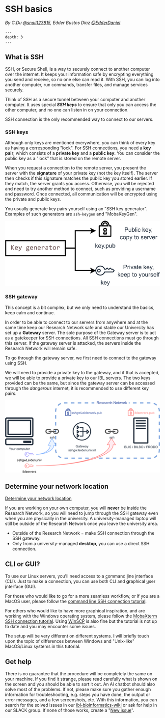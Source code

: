 # SSH basics

*By C.Du [@snail123815](https://github.com/snail123815), Edder Bustos Diaz [@EdderDaniel](https://github.com/EdderDaniel)*

```{contents}
---
depth: 3
---
```

## What is SSH

SSH, or Secure Shell, is a way to securely connect to another computer over the internet. It keeps your information safe by encrypting everything you send and receive, so no one else can read it. With SSH, you can log into another computer, run commands, transfer files, and manage services securely.

Think of SSH as a secure tunnel between your computer and another computer. It uses special ***SSH keys*** to ensure that only you can access the other computer, and no one can listen in on your connection.

SSH connection is the only recommended way to connect to our servers.

### SSH keys

Although only keys are mentioned everywhere, you can think of every key as having a corresponding "lock". For SSH connections, you need a **key pair**, which consists of a **private key** and a **public key**. You can consider the public key as a "lock" that is stored on the remote server.

When you request a connection to the remote server, you present the server with the **signature** of your private key (not the key itself). The server then checks if this signature matches the public key you stored earlier. If they match, the server grants you access. Otherwise, you will be rejected and need to try another method to connect, such as providing a username and password. Once connected, all communication will be encrypted using the private and public keys.

You usually generate key pairs yourself using an "SSH key generator". Examples of such generators are `ssh-keygen` and "MobaKeyGen".

![ssh key pair illustration](../_static/images/ssh_keygen_drawing.svg)

### SSH gateway

This concept is a bit complex, but we only need to understand the basics, keep calm and continue.

In order to be able to connect to our servers from anywhere and at the same time keep our Research Network safe and stable our University has set up a **Gateway** server. The sole purpose of the Gateway server is to act as a gatekeeper for SSH connections. All SSH connections must go through this server. If the gateway server is attacked, the servers inside the Research Network will remain safe.

To go through the gateway server, we first need to connect to the gateway using SSH.

We will need to provide a private key to the gateway, and if that is accepted, we will be able to provide a private key to our IBL servers. The two keys provided can be the same, but since the gateway server can be accessed through the *dangerous* internet, it is recommended to use different key pairs.

![IBL server infrastructure](../_static/images/ssh_jump_drawing.svg)

## Determine your network location

[Determine your network location](../IBL_servers/Intro.md#determine-your-network-location)

If you are working on your own computer, you will **never** be inside the Research Network, so you will need to jump through the SSH gateway even when you are physically in the university. A university-managed laptop will still be outside of the Research Network once you leave the university area.

- Outside of the Research Network = make SSH connection through the SSH gateway.
- Only from a university-managed **desktop**, you can use a direct SSH connection.

## CLI or GUI?

To use our Linux servers, you'll need access to a <u>c</u>ommand <u>l</u>ine <u>i</u>nterface (CLI). Just to make a connection, you can use both CLI and **g**raphical <u>u</u>ser <u>i</u>nterface (GUI).

For those who would like to go for a more seamless workflow, or if you are a MacOS user, please follow the [command line SSH connection tutorial](./ssh%20access%20command%20line.md).

For others who would like to have more graphical inspiration, and are working with the Windows operating system, please follow the [MobaXterm SSH connection tutorial](./ssh%20access%20mobaxterm.md). Using [WinSCP](./ssh%20access%20winscp.md) is also fine but the tutorial is not up to date and you may encounter some issues.

The setup will be very different on different systems. I will briefly touch upon the topic of differences between Windows and "Unix-like" MacOS/Linux systems in this tutorial.

## Get help

There is no guarantee that the procedure will be completely the same on your machine. If you find it strange, please read carefully what is shown on the screen and you should be able to sort it out. An AI chatbot should also solve most of the problems. If not, please make sure you gather enough information for troubleshooting, e.g. steps you have done, the output or error messages, and a few screenshots, etc. With this information, you can search for the solved issues in our [ibl-bioinformatics-wiki](https://github.com/ibl-bioinfo/IBL-bioinformatics-wiki/issues) or ask for help in our SLACK group. If none of those works, create a "[New issue](https://github.com/ibl-bioinfo/IBL-bioinformatics-wiki/issues)".